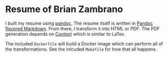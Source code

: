 # Resume of Brian Zambrano

I built my resume using [pandoc](http://pandoc.org). The resume itself is written in [Pandoc flavored
Markdown](http://pandoc.org/MANUAL.html#pandocs-markdown). From there, I transform it into HTML or PDF. The PDF
generation depends on [Context](http://wiki.contextgarden.net) which is similar to LaTex.

The included `Dockerfile` will build a Docker image which can perform all of the transformations.
See the inlcuded `Makefile` for how that all happens.
